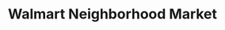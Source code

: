 ---
title: "Walmart Neighborhood Market"
url: /kitchener/walmart-neighborhood-market/
shop: supermarket
---